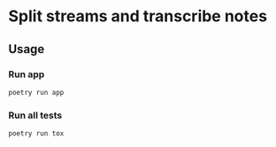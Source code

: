 # Split streams and transcribe notes

## Usage

### Run app

```bash
poetry run app
```

### Run all tests

```bash
poetry run tox
```
